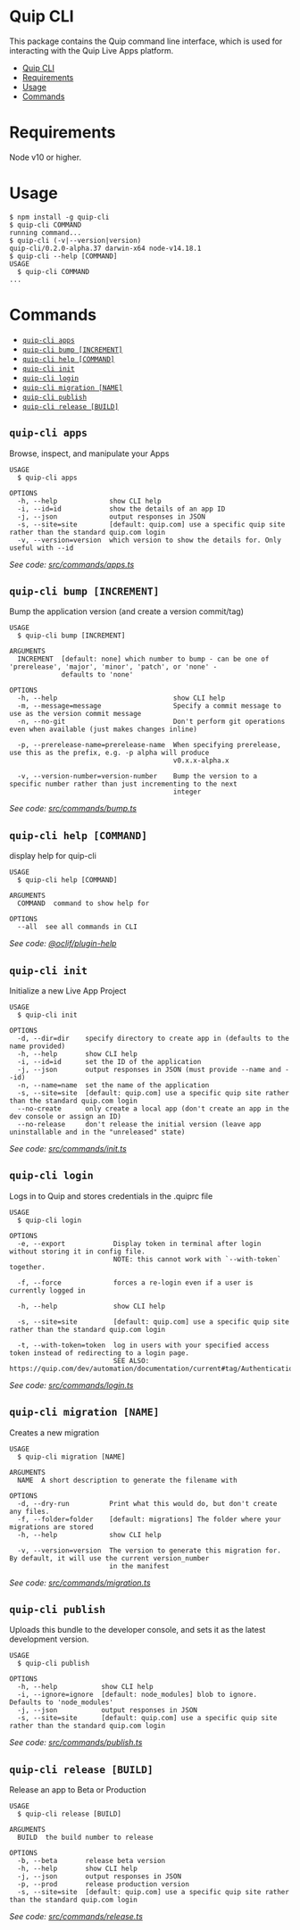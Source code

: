 # Quip CLI

This package contains the Quip command line interface, which is used for interacting with the Quip Live Apps platform.

<!-- toc -->
* [Quip CLI](#quip-cli)
* [Requirements](#requirements)
* [Usage](#usage)
* [Commands](#commands)
<!-- tocstop -->

# Requirements

Node v10 or higher.

# Usage

<!-- usage -->
```sh-session
$ npm install -g quip-cli
$ quip-cli COMMAND
running command...
$ quip-cli (-v|--version|version)
quip-cli/0.2.0-alpha.37 darwin-x64 node-v14.18.1
$ quip-cli --help [COMMAND]
USAGE
  $ quip-cli COMMAND
...
```
<!-- usagestop -->

# Commands

<!-- commands -->
* [`quip-cli apps`](#quip-cli-apps)
* [`quip-cli bump [INCREMENT]`](#quip-cli-bump-increment)
* [`quip-cli help [COMMAND]`](#quip-cli-help-command)
* [`quip-cli init`](#quip-cli-init)
* [`quip-cli login`](#quip-cli-login)
* [`quip-cli migration [NAME]`](#quip-cli-migration-name)
* [`quip-cli publish`](#quip-cli-publish)
* [`quip-cli release [BUILD]`](#quip-cli-release-build)

## `quip-cli apps`

Browse, inspect, and manipulate your Apps

```
USAGE
  $ quip-cli apps

OPTIONS
  -h, --help             show CLI help
  -i, --id=id            show the details of an app ID
  -j, --json             output responses in JSON
  -s, --site=site        [default: quip.com] use a specific quip site rather than the standard quip.com login
  -v, --version=version  which version to show the details for. Only useful with --id
```

_See code: [src/commands/apps.ts](https://github.com/quip/quip-apps/blob/v0.2.0-alpha.37/src/commands/apps.ts)_

## `quip-cli bump [INCREMENT]`

Bump the application version (and create a version commit/tag)

```
USAGE
  $ quip-cli bump [INCREMENT]

ARGUMENTS
  INCREMENT  [default: none] which number to bump - can be one of 'prerelease', 'major', 'minor', 'patch', or 'none' -
             defaults to 'none'

OPTIONS
  -h, --help                             show CLI help
  -m, --message=message                  Specify a commit message to use as the version commit message
  -n, --no-git                           Don't perform git operations even when available (just makes changes inline)

  -p, --prerelease-name=prerelease-name  When specifying prerelease, use this as the prefix, e.g. -p alpha will produce
                                         v0.x.x-alpha.x

  -v, --version-number=version-number    Bump the version to a specific number rather than just incrementing to the next
                                         integer
```

_See code: [src/commands/bump.ts](https://github.com/quip/quip-apps/blob/v0.2.0-alpha.37/src/commands/bump.ts)_

## `quip-cli help [COMMAND]`

display help for quip-cli

```
USAGE
  $ quip-cli help [COMMAND]

ARGUMENTS
  COMMAND  command to show help for

OPTIONS
  --all  see all commands in CLI
```

_See code: [@oclif/plugin-help](https://github.com/oclif/plugin-help/blob/v3.1.0/src/commands/help.ts)_

## `quip-cli init`

Initialize a new Live App Project

```
USAGE
  $ quip-cli init

OPTIONS
  -d, --dir=dir    specify directory to create app in (defaults to the name provided)
  -h, --help       show CLI help
  -i, --id=id      set the ID of the application
  -j, --json       output responses in JSON (must provide --name and --id)
  -n, --name=name  set the name of the application
  -s, --site=site  [default: quip.com] use a specific quip site rather than the standard quip.com login
  --no-create      only create a local app (don't create an app in the dev console or assign an ID)
  --no-release     don't release the initial version (leave app uninstallable and in the "unreleased" state)
```

_See code: [src/commands/init.ts](https://github.com/quip/quip-apps/blob/v0.2.0-alpha.37/src/commands/init.ts)_

## `quip-cli login`

Logs in to Quip and stores credentials in the .quiprc file

```
USAGE
  $ quip-cli login

OPTIONS
  -e, --export            Display token in terminal after login without storing it in config file.
                          NOTE: this cannot work with `--with-token` together.

  -f, --force             forces a re-login even if a user is currently logged in

  -h, --help              show CLI help

  -s, --site=site         [default: quip.com] use a specific quip site rather than the standard quip.com login

  -t, --with-token=token  log in users with your specified access token instead of redirecting to a login page.
                          SEE ALSO: https://quip.com/dev/automation/documentation/current#tag/Authentication
```

_See code: [src/commands/login.ts](https://github.com/quip/quip-apps/blob/v0.2.0-alpha.37/src/commands/login.ts)_

## `quip-cli migration [NAME]`

Creates a new migration

```
USAGE
  $ quip-cli migration [NAME]

ARGUMENTS
  NAME  A short description to generate the filename with

OPTIONS
  -d, --dry-run          Print what this would do, but don't create any files.
  -f, --folder=folder    [default: migrations] The folder where your migrations are stored
  -h, --help             show CLI help

  -v, --version=version  The version to generate this migration for. By default, it will use the current version_number
                         in the manifest
```

_See code: [src/commands/migration.ts](https://github.com/quip/quip-apps/blob/v0.2.0-alpha.37/src/commands/migration.ts)_

## `quip-cli publish`

Uploads this bundle to the developer console, and sets it as the latest development version.

```
USAGE
  $ quip-cli publish

OPTIONS
  -h, --help           show CLI help
  -i, --ignore=ignore  [default: node_modules] blob to ignore. Defaults to 'node_modules'
  -j, --json           output responses in JSON
  -s, --site=site      [default: quip.com] use a specific quip site rather than the standard quip.com login
```

_See code: [src/commands/publish.ts](https://github.com/quip/quip-apps/blob/v0.2.0-alpha.37/src/commands/publish.ts)_

## `quip-cli release [BUILD]`

Release an app to Beta or Production

```
USAGE
  $ quip-cli release [BUILD]

ARGUMENTS
  BUILD  the build number to release

OPTIONS
  -b, --beta       release beta version
  -h, --help       show CLI help
  -j, --json       output responses in JSON
  -p, --prod       release production version
  -s, --site=site  [default: quip.com] use a specific quip site rather than the standard quip.com login
```

_See code: [src/commands/release.ts](https://github.com/quip/quip-apps/blob/v0.2.0-alpha.37/src/commands/release.ts)_
<!-- commandsstop -->

